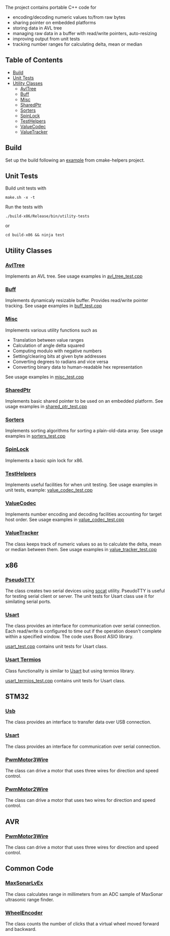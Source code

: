 The project contains portable C++ code for
* encoding/decoding numeric values to/from raw bytes
* sharing pointer on embedded platforms
* storing data in AVL tree
* managing raw data in a buffer with read/write pointers, auto-resizing
* improving output from unit tests
* tracking number ranges for calculating delta, mean or median

## Table of Contents

* [Build](#Build)
* [Unit Tests](#Unit_Tests)
* [Utility Classes](#Utility_Classes)
  * [AvlTree](#avl_tree)
  * [Buff](#buff)
  * [Misc](#misc)
  * [SharedPtr](#shared_ptr)
  * [Sorters](#sorters)
  * [SpinLock](#spin_lock)
  * [TestHelpers](#test_helpers)
  * [ValueCodec](#value_codec)
  * [ValueTracker](#value_tracker)

<a name="Build" ></a>
## Build

Set up the build following an <a href="https://github.com/boltrobotics/cmake-helpers/#Example">example</a> from
cmake-helpers project.

<a name="Unit_Tests" ></a>
## Unit Tests

Build unit tests with
```
make.sh -x -t
```

Run the tests with
```
./build-x86/Release/bin/utility-tests
```
or
```
cd build-x86 && ninja test
```

<a name="Utility_Classes" ></a>
## Utility Classes

<a name="avl_tree" ></a>
### <a href="include/utility/avl_tree.hpp">AvlTree</a>

Implements an AVL tree. See usage examples in <a href="test/avl_tree_test.cpp">
avl_tree_test.cpp</a>

<a name="buff"></a> 
### <a href="include/utility/buff.hpp">Buff</a>

Implements dynamicaly resizable buffer. Provides read/write pointer tracking. See usage examples in
<a href="test/buff_test.cpp">buff_test.cpp</a>

<a name="misc" ></a>
### <a href="include/utility/misc.hpp">Misc</a>

Implements various utility functions such as
* Translation between value ranges
* Calculation of angle delta squared
* Computing modulo with negative numbers
* Setting/clearing bits at given byte addresses
* Converting degrees to radians and vice versa
* Converting binary data to human-readable hex representation

See usage examples in <a href="test/misc_test.cpp">misc_test.cpp</a>

<a name="shared_ptr"></a>
### <a href="include/utility/shared_ptr.hpp">SharedPtr</a>

Implements basic shared pointer to be used on an embedded platform. See usage examples in
<a href="test/shared_ptr_test.cpp">shared_ptr_test.cpp</a>

<a name="sorters"></a>
### <a href="include/utility/sorters.hpp">Sorters</a>

Implements sorting algorithms for sorting a plain-old-data array. See usage examples in
<a href="test/sorters_test.cpp">sorters_test.cpp</a>

<a name="spin_lock" ></a>
### <a href="include/utility/spin_lock.hpp">SpinLock</a>

Implements a basic spin lock for x86.

<a name="test_helpers" ></a>
### <a href="include/utility/test_helpers.hpp">TestHelpers</a>

Implements useful facilities for when unit testing. See usage examples in unit tests, example: 
<a href="test/value_codec_test.cpp">value_codec_test.cpp</a>

<a name="value_codec" ></a>
### <a href="include/utility/value_codec.hpp">ValueCodec</a>

Implements number encoding and decoding facilities accounting for target host order. See usage
examples in <a href="test/value_codec_test.cpp">value_codec_test.cpp</a>

<a name="value_tracker"></a>
### <a href="include/utility/value_tracker.hpp">ValueTracker</a>

The class keeps track of numeric values so as to calculate the delta, mean or median between them.
See usage examples in
<a href="test/value_tracker_test.cpp">value_tracker_test.cpp</a>

<a name="x86"></a>
## x86

<a name="PseudoTTY"></a>
### <a href="include/devices/x86/pseudo_tty.hpp">PseudoTTY</a>

The class creates two serial devices using <a href="https://linux.die.net/man/1/socat">socat</a>
utility. PseudoTTY is useful for testing serial client or server. The unit tests for Usart class
use it for similating serial ports.

<a name="Usart"></a>
### <a href="include/devices/usart.hpp">Usart</a>

The class provides an interface for communication over serial connection. Each read/write is
configured to time out if the operation doesn't complete within a specified window. The code uses
Boost ASIO library.

<a name="usart_test" href="test/usart_test.cpp">usart_test.cpp</a>
contains unit tests for Usart class.

<a name="UsartTermios"></a> 
### <a href="include/devices/x86/usart_termios.hpp">Usart Termios</a>

Class functionality is similar to [Usart](#Usart) but using termios library.

<a name="usart_termios_test" href="test/usart_termios_test.cpp">usart_termios_test.cpp</a>
contains unit tests for Usart class.

<a name="stm32"></a>
## STM32

<a name="Usb"></a>
### <a href="include/devices/stm32/usb.hpp">Usb</a>

The class provides an interface to transfer data over USB connection.

<a name="stm32_Usart"></a>
### <a href="include/devices/stm32/usart.hpp">Usart</a>

The class provides an interface for communication over serial connection.

<a name="PwmMotor3Wire"></a>
### <a href="include/devices/stm32/pwm_motor_3wire.hpp">PwmMotor3Wire</a>

The class can drive a motor that uses three wires for direction and speed control.

<a name="PwmMotor2Wire"></a>
### <a href="include/devices/stm32/pwm_motor_2wire.hpp">PwmMotor2Wire</a>

The class can drive a motor that uses two wires for direction and speed control.

<a name="avr"></a>
## AVR

<a name="PwmMotor3Wire"></a>
### <a href="include/devices/avr/pwm_motor_3wire.hpp">PwmMotor3Wire</a>

The class can drive a motor that uses three wires for direction and speed control.

## Common Code

<a name="MaxSonarLvEx"></a>
### <a href="include/devices/maxsonar_lvez.hpp">MaxSonarLvEx</a>

The class calculates range in millimeters from an ADC sample of MaxSonar ultrasonic range finder.

<a name="WheelEncoder"></a>
### <a href="include/devices/wheel_encoder.hpp">WheelEncoder</a>

The class counts the number of clicks that a virtual wheel moved forward and backward.
